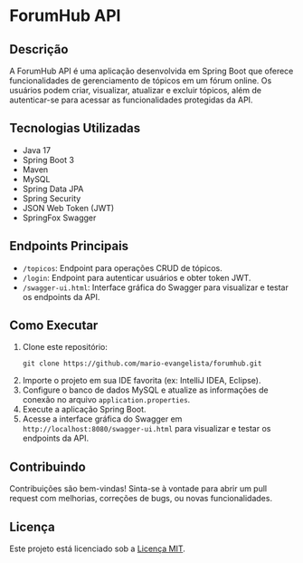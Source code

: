 # ForumHub API

## Descrição
A ForumHub API é uma aplicação desenvolvida em Spring Boot que oferece funcionalidades de gerenciamento de tópicos em um fórum online. Os usuários podem criar, visualizar, atualizar e excluir tópicos, além de autenticar-se para acessar as funcionalidades protegidas da API.

## Tecnologias Utilizadas
- Java 17
- Spring Boot 3
- Maven
- MySQL
- Spring Data JPA
- Spring Security
- JSON Web Token (JWT)
- SpringFox Swagger

## Endpoints Principais
- `/topicos`: Endpoint para operações CRUD de tópicos.
- `/login`: Endpoint para autenticar usuários e obter token JWT.
- `/swagger-ui.html`: Interface gráfica do Swagger para visualizar e testar os endpoints da API.

## Como Executar
1. Clone este repositório:
   ```
   git clone https://github.com/mario-evangelista/forumhub.git
   ```
2. Importe o projeto em sua IDE favorita (ex: IntelliJ IDEA, Eclipse).
3. Configure o banco de dados MySQL e atualize as informações de conexão no arquivo `application.properties`.
4. Execute a aplicação Spring Boot.
5. Acesse a interface gráfica do Swagger em `http://localhost:8080/swagger-ui.html` para visualizar e testar os endpoints da API.

## Contribuindo
Contribuições são bem-vindas! Sinta-se à vontade para abrir um pull request com melhorias, correções de bugs, ou novas funcionalidades.

## Licença
Este projeto está licenciado sob a [Licença MIT](https://opensource.org/licenses/MIT).
